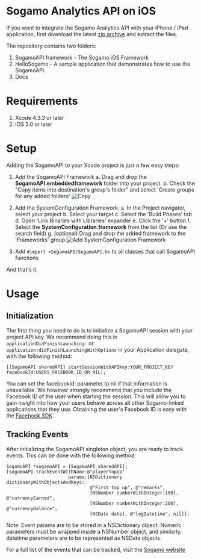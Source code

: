# Sogamo Analytics API on iOS #
If you want to integrate the Sogamo Analytics API with your iPhone / iPad application, first download the latest [zip archive](http://sogamo.com/) and extract the files. 

The repository contains two folders:

1. SogamoAPI.framework - The Sogamo iOS Framework
2. HelloSogamo - A sample application that demonstrates how to use the SogamoAPI.
3. Docs

# Requirements #

1. Xcode 4.3.3 or later
2. iOS 5.0 or later

# Setup #
Adding the SogamoAPI to your Xcode project is just a few easy steps:

1. Add the SogamoAPI Framework
	a. Drag and drop the **SogamoAPI.embeddedframework** folder into your project. 
	b. Check the "Copy items into destination's group's folder" and select 'Create groups for any added folders'
![Copy][Copy into Xcode]

2. Add the SystemConfiguration Framework.
	a. In the Project navigator, select your project
	b. Select your target
	c. Select the 'Build Phases' tab
	d. Open 'Link Binaries with Libraries' expander
	e. Click the '+' button
	f. Select the **SystemConfiguration.framework** from the list (Or use the search field)
	g. (optional) Drag and drop the added framework to the 'Frameworks' group
![Add SystemConfiguration Framework][Add SystemConfiguration]

3. Add `#import <SogamoAPI/SogamoAPI.h>` to all classes that call SogamoAPI functions
		
And that's it. 

# Usage #
## Initialization ##
The first thing you need to do is to initialize a SogamoAPI session with your project API key. We recommend doing this in `applicationDidFinishLaunching:` or
`application:didFinishLaunchingWithOptions` in your Application delegate, with the following method:

	[[SogamoAPI sharedAPI] startSessionWithAPIKey:YOUR_PROJECT_KEY facebookId:USERS_FACEBOOK_ID_OR_NIL];

You can set the facebookId: parameter  to nil if that information is unavailable. We however strongly recommend that you include the Facebook ID of the user when starting the session. This will allow you to gain insight into how your users behave across all other Sogamo-linked applications that they use. Obtaining the user's Facebook ID is easy with the [Facebook SDK](https://developers.facebook.com/docs/getting-started/facebook-sdk-for-ios/3.1/).

## Tracking Events ##
After initializing the SogamoAPI singleton object, you are ready to track events. This can be done with the following method:

	SogamoAPI *sogamoAPI = [SogamoAPI sharedAPI];
    [sogamoAPI trackEventWithName:@"playerTopUp" 
                           params:[NSDictionary dictionaryWithObjectsAndKeys:
                                   @"First top up", @"remarks",
                                   [NSNumber numberWithInteger:100], @"currencyEarned",
                                   [NSNumber numberWithInteger:200], @"currencyBalance",
                                   [NSDate date], @"logDatetime", nil]];

Note: Event params are to be stored in a NSDictionary object. Numeric parameters must be wrapped inside a NSNumber object, and similarly, datetime parameters are to be represented as NSDate objects.

For a full list of the events that can be tracked, visit the [Sogamo website](http://www.sogamo.com)

[Copy into Xcode]: https://github.com/zelrealm/Sogamo-iOS-library/raw/master/Docs/Images/Copy%20into%20Xcode.png "Copy into Xcode"
[Add SystemConfiguration]: https://github.com/zelrealm/Sogamo-iOS-library/raw/master/Docs/Images/Added%20SystemConfiguration%20framework.png "Add System Configuration"